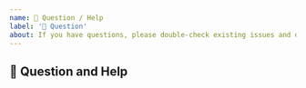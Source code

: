 ```yaml
---
name: 💬 Question / Help
label: '💬 Question'
about: If you have questions, please double-check existing issues and documentation
---
```


## 💬 Question and Help
